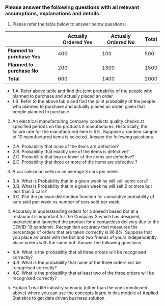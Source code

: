 ### Please answer the following questions with all relevant assumptions, explanations and details.
1. Please refer the table below to answer below questions: 

|                             | Actually Ordered Yes | Actually Ordered No | Total |
| --------------------------- | -------------------- | ------------------- | ----- |
| **Planned to purchase Yes** | 400                  | 100                 | 500   |
| **Planned to purchase No**  | 200                  | 1300                | 1500  |
| **Total**                   | 600                  | 1400                | 2000  |

- 1.A. Refer above table and find the joint probability of the people who planned to purchase and actually placed an order.
- 1.B. Refer to the above table and find the joint probability of the people who planned to purchase and actually placed an order, given that
people planned to purchase.
2. An electrical manufacturing company conducts quality checks at specified periods on the products it manufactures. Historically, the failure rate for the manufactured item is 5%. Suppose a random sample of 10 manufactured items is selected. Answer the following
questions.
- 2.A. Probability that none of the items are defective?
- 2.B. Probability that exactly one of the items is defective?
- 2.C. Probability that two or fewer of the items are defective?
- 2.D. Probability that three or more of the items are defective ?
3. A car salesman sells on an average 3 cars per week.
- 3.A. What is Probability that in a given week he will sell some cars?
- 3.B. What is Probability that in a given week he will sell 2 or more but less than 5 cars?
- 3.C. Plot the poisson distribution function for cumulative probability of cars sold per-week vs number of cars sold per week.
4. Accuracy in understanding orders for a speech based bot at a restaurant is important for the Company X which has designed, marketed and launched the product for a contactless delivery due to the COVID-19 pandemic. Recognition accuracy that measures the percentage of orders that are taken correctly is 86.8%. Suppose that you place an order with the bot and two friends of yours
independently place orders with the same bot. Answer the following questions.
- 4.A. What is the probability that all three orders will be recognised correctly?
- 4.B. What is the probability that none of the three orders will be recognised correctly?
- 4.C. What is the probability that at least two of the three orders will be recognised correctly?
5. Explain 1 real life industry scenario (other than the ones mentioned above) where you can use the concepts learnt in this module of Applied Statistics to get data driven business solution.